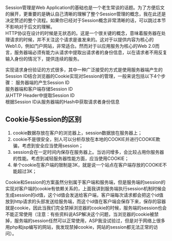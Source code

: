 
Session管理是Web Application的基础也是一个老生常谈的话题。为了方便后文的展开，更重要的是确认自己清晰的理解了整个Session管理的概念，我在此还是决定赘述的整个流程。如果你已经对于Session概念非常清晰的话，可以跳过本节不影响对于后文的理解。   
HTTP协议在设计的时候是无状态的。这是一个很关键的概念，意味着服务器在处理请求的时候，并不关注这个请求是谁发来的。这对于以提供内容为核心的Web1.0，例如门户网站，非常适合。然而对于以应用服务为核心的Web 2.0而言，服务器端必须有能力从请求中提取出请求者的身份信息，以在请求者不用反复输入身份的情况下，提供连续的服务。   

实现请求身份验证的方式很多，其中一种广泛接受的方式是使用服务器端产生的Session ID结合浏览器的Cookie实现对Session的管理，一般来说包括以下4个步骤：
服务器端的产生Session ID   
服务器端和客户端存储Session ID   
从HTTP Header中提取Session ID   
根据Session ID从服务器端的Hash中获取请求者身份信息   



## Cookie与Session的区别

1. cookie数据存放在客户的浏览器上，session数据放在服务器上；
1. cookie不是很安全，别人可以分析存放在本地的COOKIE并进行COOKIE欺骗，考虑到安全应当使用session；
1. session会在一定时间内保存在服务器上。当访问增多，会比较占用你服务器的性能。考虑到减轻服务器性能方面，应当使用COOKIE；
1. 单个cookie在客户端的限制是3K，就是说一个站点在客户端存放的COOKIE不能超过3K；

Cookie和Session的方案虽然分别属于客户端和服务端，但是服务端的session的实现对客户端的cookie有依赖关系的，上面我讲到服务端执行session机制时候会生成session的id值，这个id值会发送给客户端，客户端每次请求都会把这个id值放到http请求的头部发送给服务端，而这个id值在客户端会保存下来，保存的容器就是cookie，因此当我们完全禁掉浏览器的cookie的时候，服务端的session也会不能正常使用（注意：有些资料说ASP解决这个问题，当浏览器的cookie被禁掉，服务端的session任然可以正常使用，ASP我没试验过，但是对于网络上很多用php和jsp编写的网站，我发现禁掉cookie，网站的session都无法正常的访问）。

